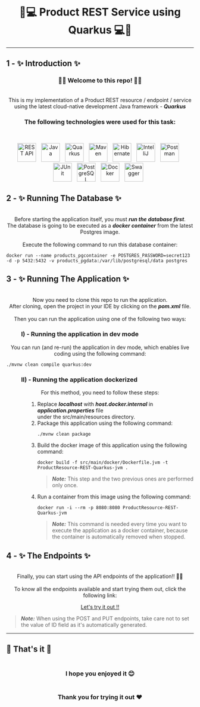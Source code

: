 <h1 style="text-align: center">🎨💻 Product REST Service using Quarkus 💻🎨</h1>

---

## 1 - ✨ Introduction ✨

<h3 style="text-align: center">🎉🥳 Welcome to this repo! 🥳🎉</h3>

<p style="text-align: center"><br> This is my implementation of a Product REST resource / endpoint / service <br>
using the latest cloud-native development Java framework - <em><strong>Quarkus</strong></em></p>

<h3 style="text-align: center">The following technologies were used for this task:</h3>

<br> <div style="text-align: center">
<img alt="REST API" src="https://user-images.githubusercontent.com/25181517/192107858-fe19f043-c502-4009-8c47-476fc89718ad.png" style="width: 50px; margin-right:10px;"/>
<img alt="Java" src="https://user-images.githubusercontent.com/25181517/117201156-9a724800-adec-11eb-9a9d-3cd0f67da4bc.png" style="width: 50px; margin-right:10px;"/>
<img alt="Quarkus" src="https://user-images.githubusercontent.com/25181517/183892781-61ed6416-4a2c-4061-8240-e6a23e1d7b09.png" style="width: 50px; margin-right:10px;"/>
<img alt="Maven" src="https://user-images.githubusercontent.com/25181517/117207242-07d5a700-adf4-11eb-975e-be04e62b984b.png" style="width: 50px; margin-right:10px;"/>
<img alt="Hibernate" src="https://user-images.githubusercontent.com/25181517/117207493-49665200-adf4-11eb-808e-a9c0fcc2a0a0.png" style="width: 50px; margin-right:10px;"/>
<img alt="IntelliJ" src="https://user-images.githubusercontent.com/25181517/192108890-200809d1-439c-4e23-90d3-b090cf9a4eea.png" style="width: 50px; margin-right:10px;"/>
<img alt="Postman" src="https://user-images.githubusercontent.com/25181517/192109061-e138ca71-337c-4019-8d42-4792fdaa7128.png" style="width: 50px; margin-right:10px;"/>
<img alt="JUnit" src="https://user-images.githubusercontent.com/25181517/117533873-484d4480-afef-11eb-9fad-67c8605e3592.png" style="width: 50px; margin-right:10px;"/>
<img alt="PostgreSQL" src="https://user-images.githubusercontent.com/25181517/117208740-bfb78400-adf5-11eb-97bb-09072b6bedfc.png" style="width: 50px; margin-right:10px;"/>
<img alt="Docker" src="https://user-images.githubusercontent.com/25181517/117207330-263ba280-adf4-11eb-9b97-0ac5b40bc3be.png" style="width: 50px; margin-right:10px;"/>
<img alt="Swagger" src="https://user-images.githubusercontent.com/25181517/186711335-a3729606-5a78-4496-9a36-06efcc74f800.png" style="width: 50px; margin-right:10px;"/>
</div>

## 2 - ✨ Running The Database ✨

<p style="text-align: center"><br> Before starting the application itself, you must <em><strong>run the database first</strong></em>.
<br> The database is going to be executed as a <em><strong>docker container</strong></em> from the latest Postgres image.
<br><br> Execute the following command to run this database container:</p>

```shell script
docker run --name products_pgcontainer -e POSTGRES_PASSWORD=secret123 -d -p 5432:5432 -v products_pgdata:/var/lib/postgresql/data postgres
```

## 3 - ✨ Running The Application ✨

<p style="text-align: center"><br> Now you need to clone this repo to run the application.
<br> After cloning, open the project in your IDE by clicking on the <em><strong>pom.xml</strong></em> file.
<br><br> Then you can run the application using one of the following two ways:</p>

<h3 style="margin-left: 40px"> I) - Running the application in dev mode</h3>

<p style="text-align: center">You can run (and re-run) the application in dev mode, which enables live coding using the following command:</p>

```shell script
./mvnw clean compile quarkus:dev
```

<h3 style="margin-left: 40px"> II) - Running the application dockerized</h3>

<p style="text-align: center"> For this method, you need to follow these steps:</p>

<ol style="margin-left: 60px">
  <li>Replace <em><strong>localhost</strong></em> with <em><strong>host.docker.internal</strong></em> in <em><strong>application.properties</strong></em> file
<br> under the src/main/resources directory.</li>

  <li>Package this application using the following command:</li>

```shell script
./mvnw clean package
```

  <li>Build the docker image of this application using the following command:</li>

```shell script
docker build -f src/main/docker/Dockerfile.jvm -t ProductResource-REST-Quarkus-jvm .
```

> **_Note:_**  This step and the two previous ones are performed only once.

  <li>Run a container from this image using the following command:</li>

```shell script
docker run -i --rm -p 8080:8080 ProductResource-REST-Quarkus-jvm
```

> **_Note:_**  This command is needed every time you want to execute the application as a docker container, because the container is automatically removed when stopped.

</ol>

## 4 - ✨ The Endpoints ✨

<p style="text-align: center"><br> Finally, you can start using the API endpoints of the application!! 🥳🎉
<br><br> To know all the endpoints available and start trying them out, click the following link:</p>

<div style="text-align: center">

[Let's try it out !!](http://localhost:8080/q/swagger-ui)

</div>

> **_Note:_** When using the POST and PUT endpoints, take care not to set the value of ID field as it's automatically generated.

---

## 👋 That's it 👋

<h3 style="text-align: center"><br> I hope you enjoyed it 😊</h3>

<h3 style="text-align: center"><br> Thank you for trying it out ❤</h3>

